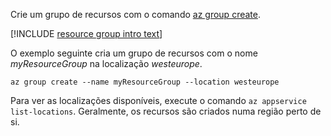 Crie um grupo de recursos com o comando [az group create](/cli/azure/group#create).

[!INCLUDE [resource group intro text](resource-group.md)]

O exemplo seguinte cria um grupo de recursos com o nome *myResourceGroup* na localização *westeurope*.

```azurecli-interactive
az group create --name myResourceGroup --location westeurope
```

Para ver as localizações disponíveis, execute o comando `az appservice list-locations`. Geralmente, os recursos são criados numa região perto de si.

